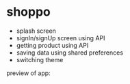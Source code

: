 # shoppo
- splash screen
- signIn/signUp screen using API
- getting product using API
- saving data using shared preferences 
- switching theme

preview of app:


![]()

